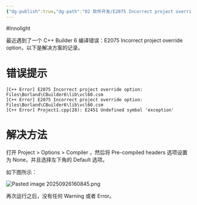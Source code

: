 ```yaml
---
{"dg-publish":true,"dg-path":"02 软件开发/E2075 Incorrect project override option.md","permalink":"/02 软件开发/E2075 Incorrect project override option/","created":"2025-09-26T16:07:39.109+08:00","updated":"2025-10-23T19:05:18.385+08:00"}
---
```


#Innolight

最近遇到了一个 C++ Builder 6 编译错误：E2075 Incorrect project override option，以下是解决方案的记录。

# 错误提示

```
[C++ Error] E2075 Incorrect project override option: Files\Borland\CBuilder6\lib\vcl60.csm
[C++ Error] E2075 Incorrect project override option: Files\Borland\CBuilder6\lib\vcl60.csm
[C++ Error] Project1.cpp(28): E2451 Undefined symbol 'exception'
```

# 解决方法

打开 Project > Options > Compiler ，然后将 Pre-compiled headers 选项设置为 None，并且选择左下角的 Default 选项。

如下图所示：

![Pasted image 20250926160845.png](/img/user/0.Asset/resource/Pasted%20image%2020250926160845.png)


再次运行之后，没有任何 Warning 或者 Error。
